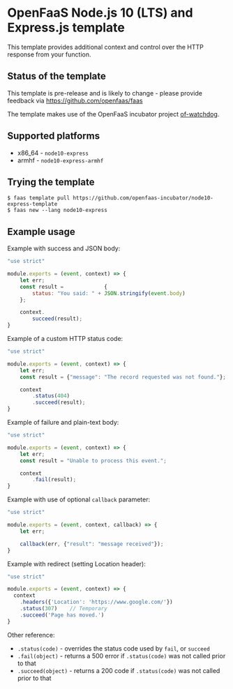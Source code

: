 OpenFaaS Node.js 10 (LTS) and Express.js template
=============================================

This template provides additional context and control over the HTTP response from your function.

## Status of the template

This template is pre-release and is likely to change - please provide feedback via https://github.com/openfaas/faas

The template makes use of the OpenFaaS incubator project [of-watchdog](https://github.com/openfaas-incubator/of-watchdog).

## Supported platforms

* x86_64 - `node10-express`
* armhf - `node10-express-armhf`

## Trying the template

```
$ faas template pull https://github.com/openfaas-incubator/node10-express-template
$ faas new --lang node10-express
```

## Example usage

Example with success and JSON body:

```js
"use strict"

module.exports = (event, context) => {
    let err;
    const result =             {
        status: "You said: " + JSON.stringify(event.body)
    };

    context.
        succeed(result);
}
```

Example of a custom HTTP status code:

```js
"use strict"

module.exports = (event, context) => {
    let err;
    const result = {"message": "The record requested was not found."};

    context
        .status(404)
        .succeed(result);
}
```

Example of failure and plain-text body:

```js
"use strict"

module.exports = (event, context) => {
    let err;
    const result = "Unable to process this event.";

    context
        .fail(result);
}
```

Example with use of optional `callback` parameter:

```js
"use strict"

module.exports = (event, context, callback) => {
    let err;

    callback(err, {"result": "message received"});
}
```

Example with redirect (setting Location header):

```js
"use strict"

module.exports = (event, context) => {
  context
    .headers({'Location': 'https://www.google.com/'})
    .status(307)    // Temporary
    .succeed('Page has moved.')
}
```

Other reference:

* `.status(code)` - overrides the status code used by `fail`, or `succeed`
* `.fail(object)` - returns a 500 error if `.status(code)` was not called prior to that
* `.succeed(object)` - returns a 200 code if `.status(code)` was not called prior to that
